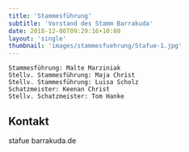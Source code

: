 ```yaml
---
title: 'Stammesführung'
subtitle: 'Vorstand des Stamm Barrakuda'
date: 2018-12-06T09:29:16+10:00
layout: 'single'
thumbnail: 'images/stammesfuehrung/Stafue-1.jpg'
---
```


    Stammesführung: Malte Marziniak
    Stellv. Stammesführung: Maja Christ
    Stellv. Stammesführung: Luisa Scholz
    Schatzmeister: Keenan Christ
    Stellv. Schatzmeister: Tom Hanke

## Kontakt
stafue <at> barrakuda.de

